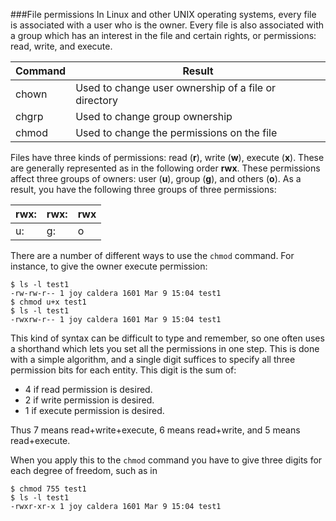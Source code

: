 ###File permissions
In Linux and other UNIX operating systems, every file is associated with a user who is the owner. Every file is also associated with a group which has an interest in the file and certain rights, or permissions: read, write, and execute.

|Command|Result|
|-------|-----------|
|chown|Used to change user ownership of a file or directory|
|chgrp|Used to change group ownership|
|chmod|Used to change the permissions on the file|

Files have three kinds of permissions: read (**r**), write (**w**), execute (**x**). These are generally represented as in the following order **rwx**. These permissions affect three groups of owners: user (**u**), group (**g**), and others (**o**). As a result, you have the following three groups of three permissions:

|rwx:|rwx:|rwx|
|----|----|---|
|u:|g:|o|

There are a number of different ways to use the ``chmod`` command. For instance, to give the owner execute permission:

```
$ ls -l test1
-rw-rw-r-- 1 joy caldera 1601 Mar 9 15:04 test1
$ chmod u+x test1
$ ls -l test1
-rwxrw-r-- 1 joy caldera 1601 Mar 9 15:04 test1
```

This kind of syntax can be difficult to type and remember, so one often uses a shorthand which lets you set all the permissions in one step. This is done with a simple algorithm, and a single digit suffices to specify all three permission bits for each entity. This digit is the sum of:

* 4 if read permission is desired.
* 2 if write permission is desired.
* 1 if execute permission is desired.

Thus 7 means read+write+execute, 6 means read+write, and 5 means read+execute.

When you apply this to the ``chmod`` command you have to give three digits for each degree of freedom, such as in
```
$ chmod 755 test1
$ ls -l test1
-rwxr-xr-x 1 joy caldera 1601 Mar 9 15:04 test1
```
